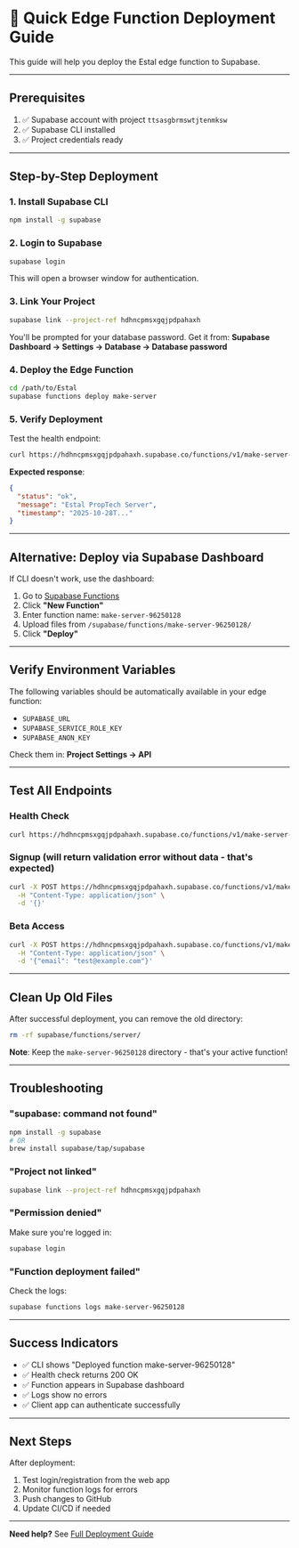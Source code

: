 # 🚀 Quick Edge Function Deployment Guide

This guide will help you deploy the Estal edge function to Supabase.

---

## Prerequisites

1. ✅ Supabase account with project `ttsasgbrmswtjtenmksw`
2. ✅ Supabase CLI installed
3. ✅ Project credentials ready

---

## Step-by-Step Deployment

### 1. Install Supabase CLI

```bash
npm install -g supabase
```

### 2. Login to Supabase

```bash
supabase login
```

This will open a browser window for authentication.

### 3. Link Your Project

```bash
supabase link --project-ref hdhncpmsxgqjpdpahaxh
```

You'll be prompted for your database password. Get it from:
**Supabase Dashboard → Settings → Database → Database password**

### 4. Deploy the Edge Function

```bash
cd /path/to/Estal
supabase functions deploy make-server
```

### 5. Verify Deployment

Test the health endpoint:

```bash
curl https://hdhncpmsxgqjpdpahaxh.supabase.co/functions/v1/make-server-96250128/health
```

**Expected response**:
```json
{
  "status": "ok",
  "message": "Estal PropTech Server",
  "timestamp": "2025-10-28T..."
}
```

---

## Alternative: Deploy via Supabase Dashboard

If CLI doesn't work, use the dashboard:

1. Go to [Supabase Functions](https://supabase.com/dashboard/project/hdhncpmsxgqjpdpahaxh/functions)
2. Click **"New Function"**
3. Enter function name: `make-server-96250128`
4. Upload files from `/supabase/functions/make-server-96250128/`
5. Click **"Deploy"**

---

## Verify Environment Variables

The following variables should be automatically available in your edge function:

- `SUPABASE_URL`
- `SUPABASE_SERVICE_ROLE_KEY`  
- `SUPABASE_ANON_KEY`

Check them in: **Project Settings → API**

---

## Test All Endpoints

### Health Check
```bash
curl https://hdhncpmsxgqjpdpahaxh.supabase.co/functions/v1/make-server-96250128/health
```

### Signup (will return validation error without data - that's expected)
```bash
curl -X POST https://hdhncpmsxgqjpdpahaxh.supabase.co/functions/v1/make-server-96250128/signup \
  -H "Content-Type: application/json" \
  -d '{}'
```

### Beta Access
```bash
curl -X POST https://hdhncpmsxgqjpdpahaxh.supabase.co/functions/v1/make-server-96250128/beta-access \
  -H "Content-Type: application/json" \
  -d '{"email": "test@example.com"}'
```

---

## Clean Up Old Files

After successful deployment, you can remove the old directory:

```bash
rm -rf supabase/functions/server/
```

**Note**: Keep the `make-server-96250128` directory - that's your active function!

---

## Troubleshooting

### "supabase: command not found"

```bash
npm install -g supabase
# OR
brew install supabase/tap/supabase
```

### "Project not linked"

```bash
supabase link --project-ref hdhncpmsxgqjpdpahaxh
```

### "Permission denied"

Make sure you're logged in:
```bash
supabase login
```

### "Function deployment failed"

Check the logs:
```bash
supabase functions logs make-server-96250128
```

---

## Success Indicators

- ✅ CLI shows "Deployed function make-server-96250128"
- ✅ Health check returns 200 OK
- ✅ Function appears in Supabase dashboard
- ✅ Logs show no errors
- ✅ Client app can authenticate successfully

---

## Next Steps

After deployment:

1. Test login/registration from the web app
2. Monitor function logs for errors
3. Push changes to GitHub
4. Update CI/CD if needed

---

**Need help?** See [Full Deployment Guide](/docs/EDGE_FUNCTION_DEPLOYMENT_FIX.md)
